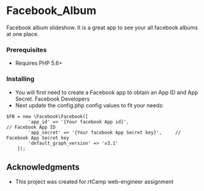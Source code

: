 # Facebook_Album

Facebook album slideshow.
It is a great app to see your all facebook albums at one place.

### Prerequisites

* Requires PHP 5.6+

### Installing

* You will first need to create a Facebook app to obtain an App ID and App Secret. Facebook Developers
* Next update the config.php config values to fit your needs:

```
$FB = new \Facebook\Facebook([
        'app_id' => '{Your facebook App id}',                         // Facebook App ID
        'app_secret' => '{Your facebook App Secret key}',     // Facebook App Secret key
        'default_graph_version' => 'v3.1'
    ]);
```

## Acknowledgments

* This project was created for rtCamp web-engineer assignment

